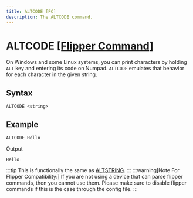 ```yaml
---
title: ALTCODE [FC]
description: The ALTCODE command.
---
```


# ALTCODE [[Flipper Command]](https://developer.flipper.net/flipperzero/doxygen/badusb_file_format.html#autotoc_md70)
On Windows and some Linux systems, you can print characters by holding `ALT` key and entering its code on Numpad. `ALTCODE` emulates that behavior for each character in the given string.

## Syntax
```
ALTCODE <string>
```

## Example
```
ALTCODE Hello
```
Output
```
Hello
```

:::tip
This is functionally the same as [ALTSTRING](./altstring).
:::
:::warning[Note For Flipper Compatibility:]
If you are not using a device that can parse flipper commands, then you cannot use them. Please make sure to disable flipper commands if this is the case through the config file.
:::